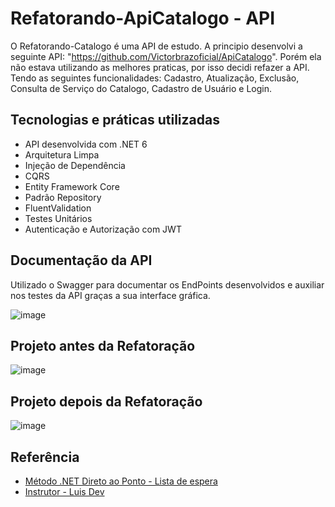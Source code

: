 # Refatorando-ApiCatalogo - API

O Refatorando-Catalogo é uma API de estudo. A principio desenvolvi a seguinte API: "https://github.com/Victorbrazoficial/ApiCatalogo". 
Porém ela não estava utilizando as melhores praticas, por isso decidi refazer a API. 
Tendo as seguintes funcionalidades: Cadastro, Atualização, Exclusão, Consulta de Serviço do Catalogo, Cadastro de Usuário e Login.

## Tecnologias e práticas utilizadas

- API desenvolvida com .NET 6
- Arquitetura Limpa
- Injeção de Dependência
- CQRS
- Entity Framework Core
- Padrão Repository
- FluentValidation
- Testes Unitários
- Autenticação e Autorização com JWT


## Documentação da API

 Utilizado o Swagger para documentar os EndPoints desenvolvidos e auxiliar nos testes da API graças a sua interface gráfica.
 
![image](https://user-images.githubusercontent.com/87781300/198267870-9adadb17-7018-4882-bbf8-b9346e8802da.png)


## Projeto antes da Refatoração

![image](https://user-images.githubusercontent.com/87781300/198268429-0d713dd6-0252-4e27-9821-6e2264d83229.png)


## Projeto depois da Refatoração
![image](https://user-images.githubusercontent.com/87781300/198268645-e574ed84-2ee3-4d56-9dac-b09f6f50ceb1.png)


## Referência

 - [Método .NET Direto ao Ponto - Lista de espera](https://lp.luisdev.com.br/lista-de-espera-metodo-net-direto-ao-ponto)
 - [Instrutor - Luis Dev](https://www.luisdev.com.br/)

